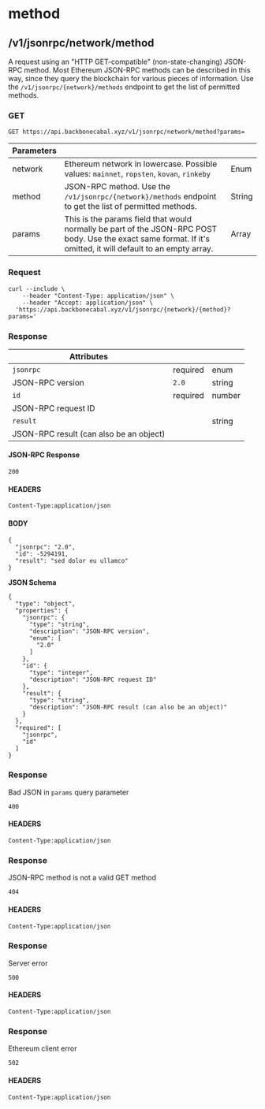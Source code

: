 # method

## /v1/jsonrpc/network/method

A request using an "HTTP GET-compatible" (non-state-changing) JSON-RPC method. Most Ethereum JSON-RPC methods can be described in this way, since they query the blockchain for various pieces of information. Use the `/v1/jsonrpc/{network}/methods` endpoint to get the list of permitted methods.

### GET

`GET https://api.backbonecabal.xyz/v1/jsonrpc/network/method?params=`

| Parameters |                                                                                                                                                                |        |
|------------|----------------------------------------------------------------------------------------------------------------------------------------------------------------|--------|
| network    | Ethereum network in lowercase. Possible values: `mainnet`, `ropsten`, `kovan`, `rinkeby`                                                                       | Enum   |
| method     | JSON-RPC method. Use the `/v1/jsonrpc/{network}/methods` endpoint to get the list of permitted methods.                                                         | String |
| params     | This is the params field that would normally be part of the JSON-RPC POST body. Use the exact same format. If it's omitted, it will default to an empty array. | Array  |

### Request

```
curl --include \
    --header "Content-Type: application/json" \
    --header "Accept: application/json" \
  'https://api.backbonecabal.xyz/v1/jsonrpc/{network}/{method}?params='
```

### Response

| Attributes                              |          |        |
|-----------------------------------------|----------|--------|
| `jsonrpc`                               | required | enum   |
| JSON-RPC version                        | `2.0`    | string |
| `id`                                    | required | number |
| JSON-RPC request ID                     |          |        |
| `result`                                |          | string |
| JSON-RPC result (can also be an object) |          |        |

#### JSON-RPC Response

`200`

#### HEADERS

`Content-Type:application/json`

#### BODY

```
{
  "jsonrpc": "2.0",
  "id": -5294191,
  "result": "sed dolor eu ullamco"
}
```

**JSON Schema**

```
{
  "type": "object",
  "properties": {
    "jsonrpc": {
      "type": "string",
      "description": "JSON-RPC version",
      "enum": [
        "2.0"
      ]
    },
    "id": {
      "type": "integer",
      "description": "JSON-RPC request ID"
    },
    "result": {
      "type": "string",
      "description": "JSON-RPC result (can also be an object)"
    }
  },
  "required": [
    "jsonrpc",
    "id"
  ]
}
```

### Response

Bad JSON in `params` query parameter

``400``

#### HEADERS

``Content-Type:application/json``

### Response

JSON-RPC method is not a valid GET method

``404``

#### HEADERS

``Content-Type:application/json``

### Response

Server error

``500``

#### HEADERS

``Content-Type:application/json``

### Response

Ethereum client error

``502``

#### HEADERS

``Content-Type:application/json``

